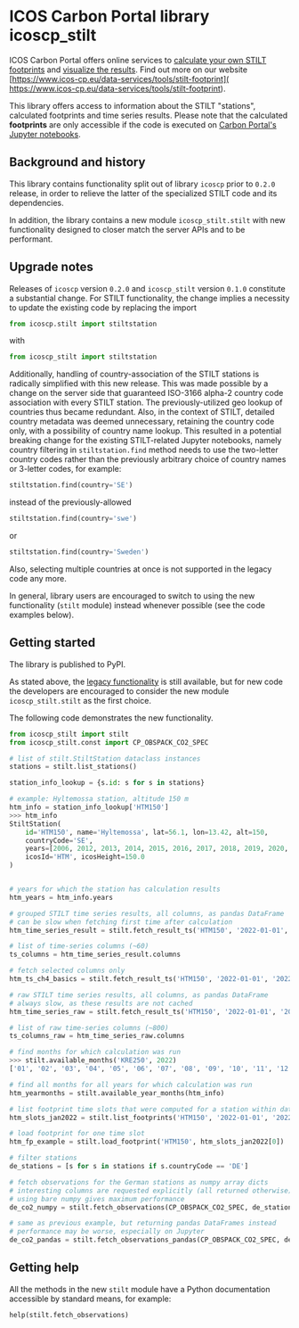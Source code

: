 # ICOS Carbon Portal library icoscp_stilt
ICOS Carbon Portal offers online services to [calculate your own STILT
footprints](https://stilt.icos-cp.eu/worker/) and [visualize the results](
https://stilt.icos-cp.eu/viewer/). Find out more on our website
[https://www.icos-cp.eu/data-services/tools/stilt-footprint](
https://www.icos-cp.eu/data-services/tools/stilt-footprint).

This library offers access to information about the STILT "stations",
calculated footprints and time series results. Please note that the
calculated **footprints** are only accessible if the code is executed on
[Carbon Portal's Jupyter notebooks](
https://icos-carbon-portal.github.io/jupyter/).

## Background and history
This library contains functionality split out of library `icoscp` prior to
`0.2.0` release, in order to relieve the latter of the specialized STILT code
and its dependencies.

In addition, the library contains a new module `icoscp_stilt.stilt` with new
functionality designed to closer match the server APIs and to be performant.

## Upgrade notes
Releases of `icoscp` version `0.2.0` and `icoscp_stilt` version `0.1.0`
constitute a substantial change. For STILT functionality, the change implies
a necessity to update the existing code by replacing the import
```Python
from icoscp.stilt import stiltstation
```
with
```Python
from icoscp_stilt import stiltstation
```

Additionally, handling of country-association of the STILT stations is
radically simplified with this new release. This was made possible by a
change on the server side that guaranteed ISO-3166 alpha-2 country code
association with every STILT station. The previously-utilized geo lookup of
countries thus became redundant. Also, in the context of STILT, detailed
country metadata was deemed unnecessary, retaining the country code only,
with a possibility of country name lookup. This resulted in a potential
breaking change for the existing STILT-related Jupyter notebooks, namely
country filtering in `stiltstation.find` method needs to use the two-letter
country codes rather than the previously arbitrary choice of country names or
3-letter codes, for example:

```Python
stiltstation.find(country='SE')
```
instead of the previously-allowed
```Python
stiltstation.find(country='swe')
```
or
```Python
stiltstation.find(country='Sweden')
```

Also, selecting multiple countries at once is not supported in the legacy code
any more.

In general, library users are encouraged to switch to using the new
functionality (`stilt` module) instead whenever possible (see the code
examples below).

## Getting started
The library is published to PyPI.

As stated above, the [legacy functionality](modules.md#legacy-modules) is
still available, but for new code the developers are encouraged to consider
the new module `icoscp_stilt.stilt` as the first choice.

The following code demonstrates the new functionality.

```Python
from icoscp_stilt import stilt
from icoscp_stilt.const import CP_OBSPACK_CO2_SPEC

# list of stilt.StiltStation dataclass instances
stations = stilt.list_stations()

station_info_lookup = {s.id: s for s in stations}

# example: Hyltemossa station, altitude 150 m
htm_info = station_info_lookup['HTM150']
>>> htm_info
StiltStation(
    id='HTM150', name='Hyltemossa', lat=56.1, lon=13.42, alt=150,
    countryCode='SE',
    years=[2006, 2012, 2013, 2014, 2015, 2016, 2017, 2018, 2019, 2020, 2021, 2022],
    icosId='HTM', icosHeight=150.0
)


# years for which the station has calculation results
htm_years = htm_info.years

# grouped STILT time series results, all columns, as pandas DataFrame
# can be slow when fetching first time after calculation
htm_time_series_result = stilt.fetch_result_ts('HTM150', '2022-01-01', '2022-01-31')

# list of time-series columns (~60)
ts_columns = htm_time_series_result.columns

# fetch selected columns only
htm_ts_ch4_basics = stilt.fetch_result_ts('HTM150', '2022-01-01', '2022-01-31', columns=['isodate', 'ch4.stilt', 'metadata'])

# raw STILT time series results, all columns, as pandas DataFrame
# always slow, as these results are not cached
htm_time_series_raw = stilt.fetch_result_ts('HTM150', '2022-01-01', '2022-01-31', raw=True)

# list of raw time-series columns (~800)
ts_columns_raw = htm_time_series_raw.columns

# find months for which calculation was run
>>> stilt.available_months('KRE250', 2022)
['01', '02', '03', '04', '05', '06', '07', '08', '09', '10', '11', '12']

# find all months for all years for which calculation was run
htm_yearmonths = stilt.available_year_months(htm_info)

# list footprint time slots that were computed for a station within date interval
htm_slots_jan2022 = stilt.list_footprints('HTM150', '2022-01-01', '2022-01-31')

# load footprint for one time slot
htm_fp_example = stilt.load_footprint('HTM150', htm_slots_jan2022[0])

# filter stations
de_stations = [s for s in stations if s.countryCode == 'DE']

# fetch observations for the German stations as numpy array dicts
# interesting columns are requested explicitly (all returned otherwise)
# using bare numpy gives maximum performance
de_co2_numpy = stilt.fetch_observations(CP_OBSPACK_CO2_SPEC, de_stations, ['value', 'time'])

# same as previous example, but returning pandas DataFrames instead
# performance may be worse, especially on Jupyter
de_co2_pandas = stilt.fetch_observations_pandas(CP_OBSPACK_CO2_SPEC, de_stations, ['value', 'time'])
```

## Getting help

All the methods in the new `stilt` module have a Python documentation
accessible by standard means, for example:

```
help(stilt.fetch_observations)
```